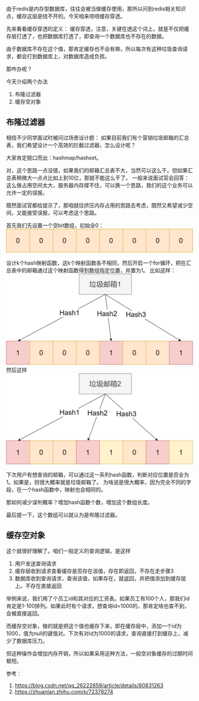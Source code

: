 由于redis是内存型数据库，往往会被当做缓存使用，那所以问到redis相关知识点，缓存这层是绕不开的。今天咱来唠唠缓存穿透。


先来看看缓存穿透的定义：
缓存穿透，注意，关键在透这个词上，就是不仅把缓存层打透了，也把数据库打透了，即查询一个数据库也不存在的数据。

由于数据库不存在这个值，那肯定缓存也不会有嘛，所以每次有这种垃圾查询请求，都会打到数据库上，对数据库造成负担。

那咋办呢？

今天介绍两个办法
1. 布隆过滤器
2. 缓存空对象

## 布隆过滤器
相信不少同学面试时被问过场景设计题：
如果目前我们有个营销垃圾邮箱的汇总表，我们希望设计一个高效的拦截过滤器，怎么设计呢？

大家肯定脱口而出：hashmap/hashset。

对，这个思路一点没错，如果我们的邮箱汇总表不大，当然可以这么干。但如果汇总表稍微大一点点比如上到10亿，那就不能这么干了。
一般来说面试官会回答：这么做占用空间太大，服务器内存撑不住，可以换一个思路，我们的这个业务可以允许一定的误报。

既然面试官都给提示了，那咱就往挤压内存占用的思路去考虑，既然又希望减少空间，又能接受误报，可以考虑这个思路。

首先我们先设置一个空bit数组，初始全0：
![](穿透1.png)


设计k个hash映射函数，这k个映射函数各不相同，然后开启一个for循环，把在汇总表中的邮箱通过这个映射函数得到数组指定位置，并置为1。
比如这样：
![](bloom2.png)
然后这样
![](bloom3.png)

下次用户有想查询的邮箱，可以通过这一系列hash函数，判断对应位置是否全为1。如果是，则很大概率就是垃圾邮箱了。
为啥说是很大概率，因为完全不同的字段，在一个hash函数中，映射也会相同的。

那如何减少误判概率？增加hash函数个数，增加这个数组长度。

最后提一下，这个数组可以就认为是布隆过滤器。

## 缓存空对象
这个就很好理解了。咱们一般定义的查询逻辑，是这样
1. 用户发送查询请求
2. 缓存层收到请求查看缓存是否存在该值，存在即返回，不存在走步骤3
3. 数据库收到查询请求，查询该值，如果存在，就返回，并把值添加到缓存层上。不存在直接返回


举例来说，我们用了个员工id和其对应的工资表。如果员工有100个人，那我们id肯定是1-100排列。如果此时有个请求，想查询id=1000的，那肯定啥也查不到，会被直接返回。

而缓存空对象，做的就是把这个值也缓存下来，即在缓存层中，添加一个id为1000，值为null的键值对。下次有对id为1000的请求，查询直接打到缓存上，减少了数据库压力。

但这种操作会增加内存开销，所以如果采用这种方法，一般空对象缓存的过期时间极短。

参考：
1. https://blog.csdn.net/qq_26222859/article/details/80831263
2. https://zhuanlan.zhihu.com/p/72378274